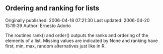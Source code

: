 ## Ordering and ranking for lists

Originally published: 2006-04-18 07:21:30
Last updated: 2006-04-20 15:19:39
Author: Ernesto Adorio

The routines rank() and order() outputs the ranks and ordering of the elements of a list.  Missing values are indicated by None and ranking have first, min, max, random alternatives just like in R.